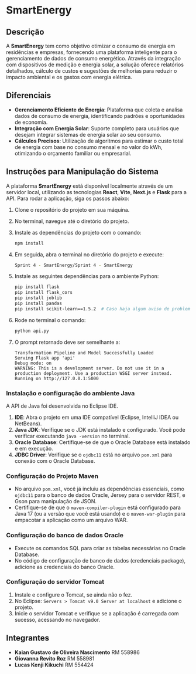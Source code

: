 # SmartEnergy

## Descrição

A **SmartEnergy** tem como objetivo otimizar o consumo de energia em residências e empresas, fornecendo uma plataforma inteligente para o gerenciamento de dados de consumo energético. Através da integração com dispositivos de medição e energia solar, a solução oferece relatórios detalhados, cálculo de custos e sugestões de melhorias para reduzir o impacto ambiental e os gastos com energia elétrica.

## Diferenciais

- **Gerenciamento Eficiente de Energia**: Plataforma que coleta e analisa dados de consumo de energia, identificando padrões e oportunidades de economia.
- **Integração com Energia Solar**: Suporte completo para usuários que desejam integrar sistemas de energia solar ao seu consumo.
- **Cálculos Precisos**: Utilização de algoritmos para estimar o custo total de energia com base no consumo mensal e no valor do kWh, otimizando o orçamento familiar ou empresarial.


## Instruções para Manipulação do Sistema

A plataforma **SmartEnergy** está disponível localmente através de um servidor local, utilizando as tecnologias **React**, **Vite**, **Next.js** e **Flask** para a API. Para rodar a aplicação, siga os passos abaixo:

1. Clone o repositório do projeto em sua máquina.
2. No terminal, navegue até o diretório do projeto.
3. Instale as dependências do projeto com o comando:

   ```bash
   npm install
   ```

4. Em seguida, abra o terminal no diretório do projeto e execute:

   ```bash
   Sprint 4 - SmartEnergy/Sprint 4 - SmartEnergy
   ```

5. Instale as seguintes dependências para o ambiente Python:

   ```bash
   pip install flask
   pip install flask_cors
   pip install joblib
   pip install pandas
   pip install scikit-learn==1.5.2  # Caso haja algum aviso de problema de versão
   ```

6. Rode no terminal o comando:

   ```bash
   python api.py
   ```

7. O prompt retornado deve ser semelhante a:

   ```
   Transformation Pipeline and Model Successfully Loaded
   Serving Flask app 'api'
   Debug mode: on
   WARNING: This is a development server. Do not use it in a production deployment. Use a production WSGI server instead.
   Running on http://127.0.0.1:5000
   ```

### Instalação e configuração do ambiente Java

A API de Java foi desenvolvida no Eclipse IDE.

1. **IDE**: Abra o projeto em uma IDE compatível (Eclipse, IntelliJ IDEA ou NetBeans).
2. **Java JDK**: Verifique se o JDK está instalado e configurado. Você pode verificar executando `java -version` no terminal.
3. **Oracle Database**: Certifique-se de que o Oracle Database está instalado e em execução.
4. **JDBC Driver**: Verifique se o `ojdbc11` está no arquivo `pom.xml` para conexão com o Oracle Database.

### Configuração do Projeto Maven

- No arquivo `pom.xml`, você já incluiu as dependências essenciais, como `ojdbc11` para o banco de dados Oracle, Jersey para o servidor REST, e Gson para manipulação de JSON.
- Certifique-se de que o `maven-compiler-plugin` está configurado para Java 17 (ou a versão que você está usando) e o `maven-war-plugin` para empacotar a aplicação como um arquivo WAR.

### Configuração do banco de dados Oracle

- Execute os comandos SQL para criar as tabelas necessárias no Oracle Database.
- No código de configuração de banco de dados (credenciais package), adicione as credenciais do banco Oracle.

### Configuração do servidor Tomcat

1. Instale e configure o Tomcat, se ainda não o fez.
2. No Eclipse: `Servers > Tomcat v9.0 Server at localhost` e adicione o projeto.
3. Inicie o servidor Tomcat e verifique se a aplicação é carregada com sucesso, acessando no navegador.

## Integrantes

- **Kaian Gustavo de Oliveira Nascimento** RM 558986  
- **Giovanna Revito Roz** RM 558981  
- **Lucas Kenji Kikuchi** RM 554424

